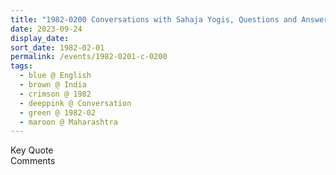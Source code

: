 ```yaml
---
title: "1982-0200 Conversations with Sahaja Yogis, Questions and Answers, India Tour, Maharashtra, India"
date: 2023-09-24
display_date: 
sort_date: 1982-02-01
permalink: /events/1982-0201-c-0200
tags:
  - blue @ English
  - brown @ India
  - crimson @ 1982
  - deeppink @ Conversation
  - green @ 1982-02
  - maroon @ Maharashtra
---
```


<wave-list>
  <list-title color="green" width="75">Key Quote</list-title>
  <list-item color="BlanchedAlmond"  width="200"></list-item>
  <list-item color="Lavender"></list-item>
  <list-item color="BlanchedAlmond"></list-item>
</wave-list>

<br>

<wave-list>
  <list-title color="green" width="75">Comments</list-title>
  <list-item color="BlanchedAlmond"  width="200"></list-item>
  <list-item color="Lavender"></list-item>
  <list-item color="BlanchedAlmond"></list-item>
</wave-list>